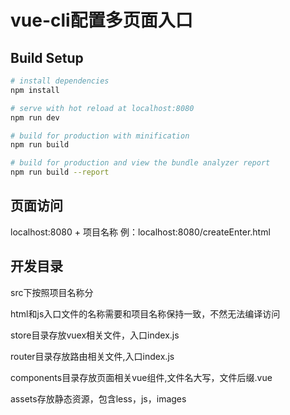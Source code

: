 ﻿# vue-cli配置多页面入口

> 

## Build Setup

``` bash
# install dependencies
npm install

# serve with hot reload at localhost:8080
npm run dev

# build for production with minification
npm run build

# build for production and view the bundle analyzer report
npm run build --report
```

## 页面访问
localhost:8080 + 项目名称 
例：localhost:8080/createEnter.html

## 开发目录
src下按照项目名称分

html和js入口文件的名称需要和项目名称保持一致，不然无法编译访问

store目录存放vuex相关文件，入口index.js

router目录存放路由相关文件,入口index.js

components目录存放页面相关vue组件,文件名大写，文件后缀.vue

assets存放静态资源，包含less，js，images
